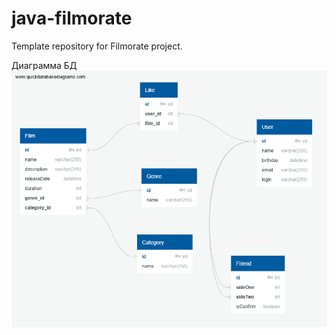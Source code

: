 # java-filmorate
Template repository for Filmorate project.

Диаграмма БД
![Диаграмма БД](src/images/BDDiagram.png)